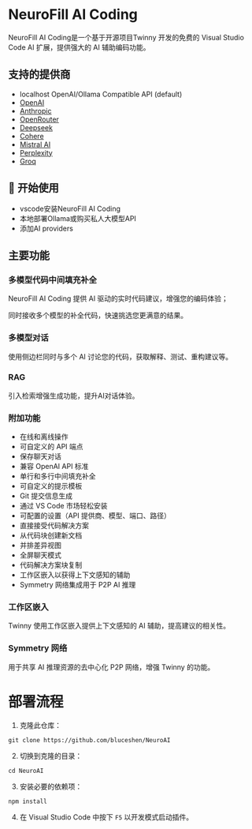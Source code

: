 # NeuroFill AI Coding

NeuroFill AI Coding是一个基于开源项目Twinny 开发的免费的 Visual Studio Code AI 扩展，提供强大的 AI 辅助编码功能。

## 支持的提供商

- localhost OpenAI/Ollama Compatible API (default)
- [OpenAI](https://openai.com)
- [Anthropic](https://www.anthropic.com)
- [OpenRouter](https://openrouter.ai)
- [Deepseek](https://www.deepseek.com)
- [Cohere](https://www.cohere.ai)
- [Mistral AI](https://mistral.ai)
- [Perplexity](https://www.perplexity.ai)
- [Groq](https://groq.com)

## 🚀 开始使用

- vscode安装NeuroFill AI Coding
- 本地部署Ollama或购买私人大模型API
- 添加AI providers

## 主要功能

### 多模型代码中间填充补全

NeuroFill AI Coding 提供 AI 驱动的实时代码建议，增强您的编码体验；

同时接收多个模型的补全代码，快速挑选您更满意的结果。

### 多模型对话

使用侧边栏同时与多个 AI 讨论您的代码，获取解释、测试、重构建议等。

### RAG

引入检索增强生成功能，提升AI对话体验。

### 附加功能

- 在线和离线操作
- 可自定义的 API 端点
- 保存聊天对话
- 兼容 OpenAI API 标准
- 单行和多行中间填充补全
- 可自定义的提示模板
- Git 提交信息生成
- 通过 VS Code 市场轻松安装
- 可配置的设置（API 提供商、模型、端口、路径）
- 直接接受代码解决方案
- 从代码块创建新文档
- 并排差异视图
- 全屏聊天模式
- 代码解决方案块复制
- 工作区嵌入以获得上下文感知的辅助
- Symmetry 网络集成用于 P2P AI 推理

### 工作区嵌入

Twinny 使用工作区嵌入提供上下文感知的 AI 辅助，提高建议的相关性。

### Symmetry 网络

用于共享 AI 推理资源的去中心化 P2P 网络，增强 Twinny 的功能。

# 部署流程

  1. 克隆此仓库：

``` 
git clone https://github.com/bluceshen/NeuroAI
```

  2. 切换到克隆的目录：

```
cd NeuroAI
```

  3. 安装必要的依赖项：

```
npm install
```

  4. 在 Visual Studio Code 中按下 `F5` 以开发模式启动插件。

